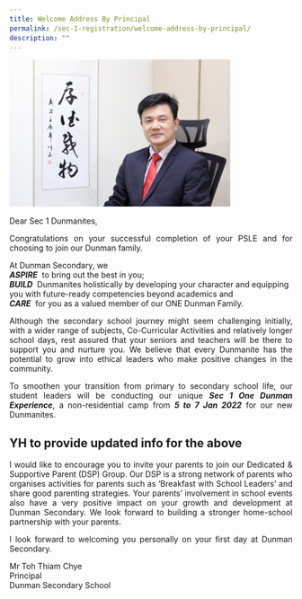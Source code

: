 ```yaml
---
title: Welcome Address By Principal
permalink: /sec-1-registration/welcome-address-by-principal/
description: ""
---
```

<img src="/images/Sec%201%20Registration/Mr%20Toh_1.jpeg" style="width:78%">

Dear Sec 1 Dunmanites,  

<p style="text-align: justify;">Congratulations on your successful completion of your PSLE and for choosing to join our Dunman family.</p>

At Dunman Secondary, we<br>
***ASPIRE***  to bring out the best in you;<br>
***BUILD***  Dunmanites holistically by developing your character and equipping you with future-ready competencies beyond academics and<br>
***CARE***  for you as a valued member of our ONE Dunman Family.

<p style="text-align: justify;">Although the secondary school journey might seem challenging initially, with a wider range of subjects, Co-Curricular Activities and relatively longer school days, rest assured that your seniors and teachers will be there to support you and nurture you. We believe that every Dunmanite has the potential to grow into ethical leaders who make positive changes in the community.</p>

<p style="text-align: justify;">To smoothen your transition from primary to secondary school life, our student leaders will be conducting our unique <b><i>Sec 1 One Dunman Experience</i></b>, a non-residential camp from <b><i>5 to 7 Jan 2022</i></b> for our new Dunmanites.</p>

## YH to provide updated info for the above

<p style="text-align: justify;">I would like to encourage you to invite your parents to join our Dedicated & Supportive Parent (DSP) Group. Our DSP is a strong network of parents who organises activities for parents such as ‘Breakfast with School Leaders’ and share good parenting strategies. Your parents’ involvement in school events also have a very positive impact on your growth and development at Dunman Secondary. We look forward to building a stronger home-school partnership with your parents.</p>

<p style="text-align: justify;">I look forward to welcoming you personally on your first day at Dunman Secondary.</p>

Mr Toh Thiam Chye<br>
Principal<br>
Dunman Secondary School